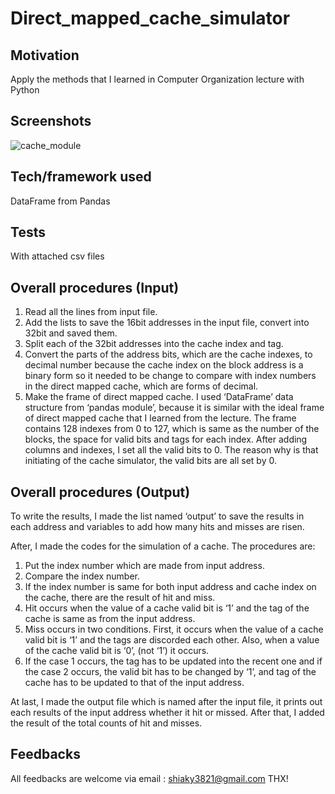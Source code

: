 # Direct_mapped_cache_simulator

## Motivation
Apply the methods that I learned in Computer Organization lecture with Python

## Screenshots
![cache_module](https://user-images.githubusercontent.com/60475072/77843118-d17f2e80-71d4-11ea-83cf-5311eaaf696f.jpg)

## Tech/framework used
DataFrame from Pandas

## Tests
With attached csv files

## Overall procedures (Input)

  1.  Read all the lines from input file. 
  2.  Add the lists to save the 16bit addresses in the input file, convert into 32bit and saved them. 
  3. Split each of the 32bit addresses into the cache index and tag. 
  4. Convert the parts of the address bits, which are the cache indexes, to decimal number because the cache index on the block address   is a binary form so it needed to be change to compare with index numbers in the direct mapped cache, which are forms of decimal. 
  5. Make the frame of direct mapped cache. I used ‘DataFrame’ data structure from ‘pandas module’, because it is similar with the ideal    frame of direct mapped cache that I learned from the lecture. The frame contains 128 indexes from 0 to 127, which is same as the        number of the blocks, the space for valid bits and tags for each index. After adding columns and indexes, I set all the valid bits to   0.  The reason why is that initiating of the cache simulator, the valid bits are all set by 0.


## Overall procedures (Output)

To write the results, I made the list named ‘output’ to save the results in each address and variables to add how many hits and misses are risen. 

After, I made the codes for the simulation of a cache. The procedures are: 
  1.	Put the index number which are made from input address.
  2.	Compare the index number.
  3.	If the index number is same for both input address and cache index on the cache, there are the result of hit and miss.
  4.	Hit occurs when the value of a cache valid bit is ‘1’ and the tag of the cache is same as from the input address.
  5.	Miss occurs in two conditions. First, it occurs when the value of a cache valid bit is ‘1’ and the tags are discorded each other.   Also, when a value of the cache valid bit is ‘0’, (not ‘1’) it occurs.
  6.	If the case 1 occurs, the tag has to be updated into the recent one and if the case 2 occurs, the valid bit has to be changed by      ‘1’, and tag of the cache has to be updated to that of the input address.

At last, I made the output file which is named after the input file, it prints out each results of the input address whether it hit or missed. 
After that, I added the result of the total counts of hit and misses.

## Feedbacks

All feedbacks are welcome via email : shiaky3821@gmail.com
THX!
